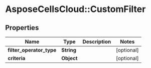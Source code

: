 # AsposeCellsCloud::CustomFilter

## Properties
Name | Type | Description | Notes
------------ | ------------- | ------------- | -------------
**filter_operator_type** | **String** |  | [optional] 
**criteria** | **Object** |  | [optional] 


